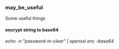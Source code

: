 ### may_be_useful
Some useful things

#### encrypt string to base64
_echo -n "password-in-clear" | openssl enc -base64_
